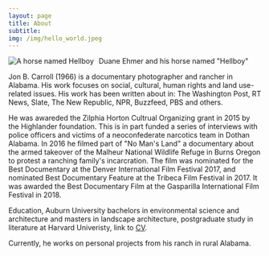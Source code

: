 ```yaml
---
layout: page
title: About
subtitle: 
img: /img/hello_world.jpeg
---
```

<img src="https://jonbcarroll.s3.us-east-2.amazonaws.com/malheur_06.jpg"
     alt="A horse named Hellboy"
     style="float: left; margin-right: 10px;"/>
Duane Ehmer and his horse named "Hellboy"

Jon B. Carroll (1966) is a documentary photographer and rancher in Alabama.
His work focuses on social, cultural, human rights and land use-related issues. His work has been written about in: The Washington Post, RT News, Slate, The New Republic, NPR, Buzzfeed, PBS and others.

He was awareded the Zilphia Horton Cultrual Organizing grant in 2015 by the Highlander foundation. This is in part funded a series of interviews with police officers and victims of a neoconfederate narcotics team in Dothan Alabama.  In 2016 he filmed  part of "No Man's Land" a documentary about the armed takeover of the Malheur National Wildlife Refuge in Burns Oregon to protest a ranching family's incarcration. The film was nominated for the Best Documentary at the Denver International Film Festival 2017, and nominated Best Documentary Feature at the Tribeca Film Festival in 2017. It was awarded the Best Documentary Film at the Gasparilla International Film Festival in 2018.

Education, Auburn University bachelors in environmental science and architecture and masters in landscape architecture, postgraduate study in literature at Harvard Univeristy, link to [CV](http://en.wikipedia.org). 
   

Currently, he works on personal projects from his ranch in rural Alabama.


